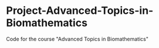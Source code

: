# Project-Advanced-Topics-in-Biomathematics
Code for the course "Advanced Topics in Biomathematics"
